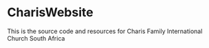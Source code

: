 # CharisWebsite
This is the source code and resources for Charis Family International Church South Africa
